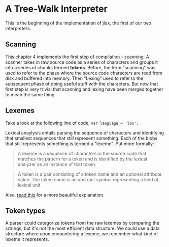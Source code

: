 # A Tree-Walk Interpreter
This is the beginning of the implementation of jlox, the first of our two interpreters.

## Scanning
This chapter 4 implements the first step of compilation - scanning. A scanner takes in raw source code as a series of characters and groups it into a series of chunks termed **tokens**. Before, the term "scanning" was used to refer to the phase where the source code characters are read from disk and buffered into memory. Then "Lexing" used to refer to the subsequent phase of doing useful stuff with the characters. But now that first step is very trivial that scanning and lexing have been merged together to mean the same thing.


## Lexemes
Take a look at the following line of code;
`var language = 'lox';`

Lexical anaylysis entails parsing the sequence of characters and identifying that smallest sequences that still represent something. Each of the blobs that still represents something is termed a "lexeme". Put more formally:

> A lexeme is a sequence of characters in the source code that matches the pattern for a token and is identified by the lexical analyzer as an instance of that token.

> A token is a pair consisting of a token name and an optional attribute value. The token name is an abstract symbol representing a kind of lexical unit.

Also, [read this](https://stackoverflow.com/questions/14954721/what-is-the-difference-between-a-token-and-a-lexeme) for a more beautiful explanation.


## Token types
A parser could categorize tokens from the raw lexemes by comparing the srtrings, but it's not the most efficient data structure. We could use a data structure where upon encountering a lexeme, we remember what kind of lexeme it represents.
